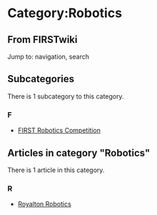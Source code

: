 # Category:Robotics

## From FIRSTwiki

Jump to: navigation, search

## Subcategories

There is 1 subcategory to this category.

### F

- [FIRST Robotics Competition](Category:FIRST_Robotics_Competition "Category:FIRST Robotics Competition")

## Articles in category "Robotics"

There is 1 article in this category.

### R

- [Royalton Robotics](Royalton_Robotics "Royalton Robotics")
